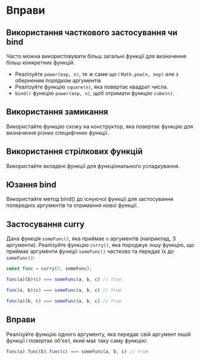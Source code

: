 # Вправи

## Використання часткового застосування чи bind

Часто можна використовувати більш загальні функції для визначення більш конкретних функцій.

- Реалізуйте `power(exp, n)`, те ж саме що і `Math.pow(n, exp)` але з оберненим порядком аргументів
- Реалізуйте функцію `square(n)`, яка повертає квадрат числа.
- `bind()` функцію `power(exp, n)`, щоб отримати функцію `cube(n)`.

## Використання замикання

Використайте функцію схожу на конструктор, яка повертає функцію для визначення різних
специфічних функції.

## Використання стрілкових функцій

Використайте вкладені функції для функціонального успадкування.

## Юзання bind

Використайте метод bind() до існуючої функції для застосування попередніх аргументів та отримання
нової функції.

## Застосування curry

Дана функція `someFunc()`, яка приймає `n` аргументів (наприклад, 3 аргументи).
Реалізуйте функцію `curry()`, яка породжує іншу функцію, що приймає аргументи функції
`someFunc()` частково та передає їх до `someFunc()`:

```js
const func = curry(3, someFunc);

func(a)(b)(c) === someFunc(a, b, c) // true

func(a, b)(c) === someFunc(a, b, c) // true

func(a)(b, c) === someFunc(a, b, c) // true
```

## Вправи

Реалізуйте функцію одного аргументу, яка передає свій аргумент іншій функції і
повертає об'єкт, який має таку саму функцію:

```js
func(a).func(b).func(c) === someFunc(a, b, c) // true
```
